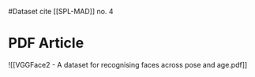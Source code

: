 #Dataset 
cite [[SPL-MAD]] no. 4

# PDF Article 
![[VGGFace2 - A dataset for recognising faces across pose and age.pdf]]
